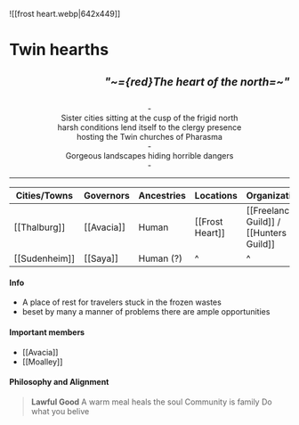 ![[frost heart.webp|642x449]]

# Twin hearths <p align="right"><small><sub>*"~={red}The heart of the north=~"*</sub></p></small>
<center>-</center>
<center>Sister cities sitting at the cusp of the frigid north </center>
<center>harsh conditions lend itself to the clergy presence </center>
<center>hosting the Twin churches of Pharasma</center>
<center>-</center>
<center>Gorgeous landscapes hiding horrible dangers </center>
<center>-</center>

---

| Cities/Towns | Governors | Ancestries | Locations | Organizations  | Allies | Enemies |
| ------------ | --------- | --------- | ---------- | --------- | ------ | ------- |
| [[Thalburg]]            |     [[Avacia]]      |       Human    |      [[Frost Heart]]      |      [[Freelancer's Guild]] / [[Hunters Guild]]    |    [[Steel Spire]] / [[Stein]]    |        |
| [[Sudenheim]]            |      [[Saya]]    |        Human (?)   |         ^   |      ^     | ^       |         |
#### Info 
- A place of rest for travelers stuck in the frozen wastes 
- beset by many a manner of problems there are ample opportunities 
#### Important members 
- [[Avacia]]
- [[Moalley]]

#### Philosophy and Alignment
> **Lawful Good**
> A warm meal heals the soul
> Community is family 
> Do what you belive 
